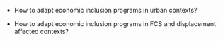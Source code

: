 -	How to adapt economic inclusion programs in urban contexts?

- How to adapt economic inclusion programs in FCS and displacement affected contexts?